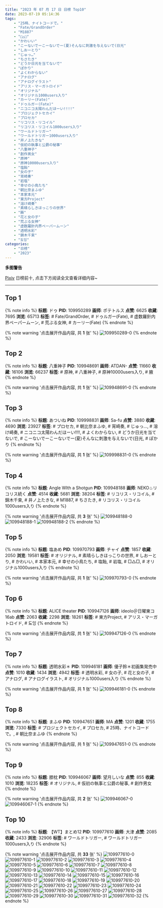```yaml
---
title: "2023 年 07 月 17 日 日榜 Top10"
date: 2023-07-19 05:14:36
tags:
    - "25時、ナイトコードで。"
    - "Fate/GrandOrder"
    - "M1887"
    - "□△□"
    - "かわいい"
    - "こーないでーこーないでー(夏)そんなに刺激を与えないで(日光"
    - "しおーとり"
    - "じゅっ…"
    - "ちさたき"
    - "どうか日光を当てないで"
    - "ぽかり"
    - "よくわからない"
    - "アナログ"
    - "アナログイラスト"
    - "アリス・マーガトロイド"
    - "オリジナル"
    - "オリジナル1000users入り"
    - "カーリー(Fate)"
    - "ドゥルガー(Fate)"
    - "ニコニコ太陽わんだほーい!!!!"
    - "プロジェクトセカイ"
    - "プロセカ"
    - "リコリス・リコイル"
    - "リコリス・リコイル1000users入り"
    - "ワールドトリガー"
    - "ワールドトリガー1000users入り"
    - "井ノ上たきな"
    - "仮初の執事と公爵の秘事"
    - "八重神子"
    - "創作男女"
    - "原神"
    - "原神10000users入り"
    - "塩飴"
    - "女の子"
    - "宵崎奏"
    - "岩塩"
    - "幸せの小鳥たち"
    - "朝比奈まふゆ"
    - "本家本元"
    - "東方Project"
    - "溶け崎奏"
    - "素晴らしきほっこりの世界"
    - "腋"
    - "花と女の子"
    - "荒ぶる女神"
    - "虚数羅針内界ペーパームーン"
    - "透明水彩"
    - "錦木千束"
    - "됴잉"
categories:
    - "日榜"
    - "2023"
---
```


<i class="fa fa-triangle-exclamation"></i>**多图警告**<i class="fa fa-triangle-exclamation"></i>

[Pixiv](https://www.pixiv.net/) 日榜前十, 点击下方阅读全文查看详细内容~

<!-- more -->

---

## Top 1

{% note info %}
**标题**: ドゥ
**PID**: 109950289 **画师**: ポテトルス
**点赞**: 6625 **收藏**: 7695 **浏览**: 65713
**标签**: # Fate/GrandOrder, # ドゥルガー(Fate), # 虚数羅針内界ペーパームーン, # 荒ぶる女神, # カーリー(Fate)
{% endnote %}

{% note warning '点击展开作品内容, 共 **1** 张' %}
![109950289-0](https://i.pixiv.re/img-original/img/2023/07/16/02/34/21/109950289_p0.jpg)
{% endnote %}

## Top 2

{% note info %}
**标题**: 八重神子
**PID**: 109948691 **画师**: ATDAN-
**点赞**: 11660 **收藏**: 16106 **浏览**: 66237
**标签**: # 原神, # 八重神子, # 原神10000users入り, # 腋
{% endnote %}

{% note warning '点击展开作品内容, 共 **1** 张' %}
![109948691-0](https://i.pixiv.re/img-original/img/2023/07/16/01/19/12/109948691_p0.jpg)
{% endnote %}

## Top 3

{% note info %}
**标题**: あついね
**PID**: 109998831 **画师**: Sa-fu
**点赞**: 3880 **收藏**: 4690 **浏览**: 23927
**标签**: # プロセカ, # 朝比奈まふゆ, # 宵崎奏, # じゅっ…, # 溶け崎奏, # ニコニコ太陽わんだほーい!!!!, # よくわからない, # どうか日光を当てないで, # こーないでーこーないでー(夏)そんなに刺激を与えないで(日光, # ぽかり
{% endnote %}

{% note warning '点击展开作品内容, 共 **1** 张' %}
![109998831-0](https://i.pixiv.re/img-original/img/2023/07/17/17/54/17/109998831_p0.jpg)
{% endnote %}

## Top 4

{% note info %}
**标题**: Angle WIth a Shotgun
**PID**: 109948188 **画师**: NEKO♨リコリス続く
**点赞**: 4514 **收藏**: 5681 **浏览**: 38204
**标签**: # リコリス・リコイル, # 錦木千束, # 井ノ上たきな, # M1887, # ちさたき, # リコリス・リコイル1000users入り
{% endnote %}

{% note warning '点击展开作品内容, 共 **3** 张' %}
![109948188-0](https://i.pixiv.re/img-original/img/2023/07/16/01/00/08/109948188_p0.jpg)
![109948188-1](https://i.pixiv.re/img-original/img/2023/07/16/01/00/08/109948188_p1.jpg)
![109948188-2](https://i.pixiv.re/img-original/img/2023/07/16/01/00/08/109948188_p2.jpg)
{% endnote %}

## Top 5

{% note info %}
**标题**: 塩あめ
**PID**: 109970793 **画师**: チャイ
**点赞**: 1857 **收藏**: 2050 **浏览**: 19581
**标签**: # オリジナル, # 素晴らしきほっこりの世界, # しおーとり, # かわいい, # 本家本元, # 幸せの小鳥たち, # 塩飴, # 岩塩, # □△□, # オリジナル1000users入り
{% endnote %}

{% note warning '点击展开作品内容, 共 **1** 张' %}
![109970793-0](https://i.pixiv.re/img-original/img/2023/07/16/20/30/05/109970793_p0.png)
{% endnote %}

## Top 6

{% note info %}
**标题**: ALICE theater
**PID**: 109947126 **画师**: ideolo＠日曜東コ16ab
**点赞**: 2063 **收藏**: 2298 **浏览**: 18261
**标签**: # 東方Project, # アリス・マーガトロイド, # 됴잉
{% endnote %}

{% note warning '点击展开作品内容, 共 **1** 张' %}
![109947126-0](https://i.pixiv.re/img-original/img/2023/07/16/00/25/40/109947126_p0.jpg)
{% endnote %}

## Top 7

{% note info %}
**标题**: 透明水彩＊
**PID**: 109946181 **画师**: 優子鈴＊初画集発売中
**点赞**: 1010 **收藏**: 1434 **浏览**: 4942
**标签**: # 透明水彩, # 女の子, # 花と女の子, # アナログ, # アナログイラスト, # オリジナル1000users入り
{% endnote %}

{% note warning '点击展开作品内容, 共 **1** 张' %}
![109946181-0](https://i.pixiv.re/img-original/img/2023/07/16/00/02/04/109946181_p0.jpg)
{% endnote %}

## Top 8

{% note info %}
**标题**: まふゆ
**PID**: 109947651 **画师**: MA
**点赞**: 1201 **收藏**: 1755 **浏览**: 7330
**标签**: # プロジェクトセカイ, # プロセカ, # 25時、ナイトコードで。, # 朝比奈まふゆ
{% endnote %}

{% note warning '点击展开作品内容, 共 **1** 张' %}
![109947651-0](https://i.pixiv.re/img-original/img/2023/07/16/00/41/56/109947651_p0.jpg)
{% endnote %}

## Top 9

{% note info %}
**标题**: 膝枕
**PID**: 109946067 **画师**: 望月しいな
**点赞**: 855 **收藏**: 1010 **浏览**: 18235
**标签**: # オリジナル, # 仮初の執事と公爵の秘事, # 創作男女
{% endnote %}

{% note warning '点击展开作品内容, 共 **2** 张' %}
![109946067-0](https://i.pixiv.re/img-original/img/2023/07/16/00/01/00/109946067_p0.jpg)
![109946067-1](https://i.pixiv.re/img-original/img/2023/07/16/00/01/00/109946067_p1.jpg)
{% endnote %}

## Top 10

{% note info %}
**标题**: 【WT】まとめ12
**PID**: 109977610 **画师**: 大津
**点赞**: 2085 **收藏**: 2433 **浏览**: 32906
**标签**: # ワールドトリガー, # ワールドトリガー1000users入り
{% endnote %}

{% note warning '点击展开作品内容, 共 **33** 张' %}
![109977610-0](https://i.pixiv.re/img-original/img/2023/07/16/23/44/38/109977610_p0.png)
![109977610-1](https://i.pixiv.re/img-original/img/2023/07/16/23/44/38/109977610_p1.png)
![109977610-2](https://i.pixiv.re/img-original/img/2023/07/16/23/44/38/109977610_p2.png)
![109977610-3](https://i.pixiv.re/img-original/img/2023/07/16/23/44/38/109977610_p3.png)
![109977610-4](https://i.pixiv.re/img-original/img/2023/07/16/23/44/38/109977610_p4.png)
![109977610-5](https://i.pixiv.re/img-original/img/2023/07/16/23/44/38/109977610_p5.png)
![109977610-6](https://i.pixiv.re/img-original/img/2023/07/16/23/44/38/109977610_p6.png)
![109977610-7](https://i.pixiv.re/img-original/img/2023/07/16/23/44/38/109977610_p7.png)
![109977610-8](https://i.pixiv.re/img-original/img/2023/07/16/23/44/38/109977610_p8.png)
![109977610-9](https://i.pixiv.re/img-original/img/2023/07/16/23/44/38/109977610_p9.png)
![109977610-10](https://i.pixiv.re/img-original/img/2023/07/16/23/44/38/109977610_p10.png)
![109977610-11](https://i.pixiv.re/img-original/img/2023/07/16/23/44/38/109977610_p11.png)
![109977610-12](https://i.pixiv.re/img-original/img/2023/07/16/23/44/38/109977610_p12.png)
![109977610-13](https://i.pixiv.re/img-original/img/2023/07/16/23/44/38/109977610_p13.png)
![109977610-14](https://i.pixiv.re/img-original/img/2023/07/16/23/44/38/109977610_p14.png)
![109977610-15](https://i.pixiv.re/img-original/img/2023/07/16/23/44/38/109977610_p15.png)
![109977610-16](https://i.pixiv.re/img-original/img/2023/07/16/23/44/38/109977610_p16.png)
![109977610-17](https://i.pixiv.re/img-original/img/2023/07/16/23/44/38/109977610_p17.png)
![109977610-18](https://i.pixiv.re/img-original/img/2023/07/16/23/44/38/109977610_p18.png)
![109977610-19](https://i.pixiv.re/img-original/img/2023/07/16/23/44/38/109977610_p19.png)
![109977610-20](https://i.pixiv.re/img-original/img/2023/07/16/23/44/38/109977610_p20.png)
![109977610-21](https://i.pixiv.re/img-original/img/2023/07/16/23/44/38/109977610_p21.png)
![109977610-22](https://i.pixiv.re/img-original/img/2023/07/16/23/44/38/109977610_p22.png)
![109977610-23](https://i.pixiv.re/img-original/img/2023/07/16/23/44/38/109977610_p23.png)
![109977610-24](https://i.pixiv.re/img-original/img/2023/07/16/23/44/38/109977610_p24.png)
![109977610-25](https://i.pixiv.re/img-original/img/2023/07/16/23/44/38/109977610_p25.png)
![109977610-26](https://i.pixiv.re/img-original/img/2023/07/16/23/44/38/109977610_p26.png)
![109977610-27](https://i.pixiv.re/img-original/img/2023/07/16/23/44/38/109977610_p27.png)
![109977610-28](https://i.pixiv.re/img-original/img/2023/07/16/23/44/38/109977610_p28.png)
![109977610-29](https://i.pixiv.re/img-original/img/2023/07/16/23/44/38/109977610_p29.png)
![109977610-30](https://i.pixiv.re/img-original/img/2023/07/16/23/44/38/109977610_p30.png)
![109977610-31](https://i.pixiv.re/img-original/img/2023/07/16/23/44/38/109977610_p31.png)
![109977610-32](https://i.pixiv.re/img-original/img/2023/07/16/23/44/38/109977610_p32.png)
{% endnote %}
